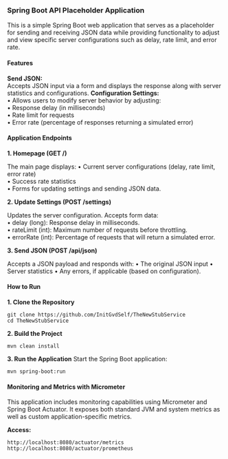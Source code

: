### Spring Boot API Placeholder Application

This is a simple Spring Boot web application that serves as a placeholder for sending and receiving JSON data while providing functionality to adjust and view specific server configurations such as delay, rate limit, and error rate.

#### Features

**Send JSON:**<br>
Accepts JSON input via a form and displays the response along with server statistics and configurations.
**Configuration Settings:**<br>
  • Allows users to modify server behavior by adjusting:<br>
  • Response delay (in milliseconds)<br>
  •	Rate limit for requests<br>
  •	Error rate (percentage of responses returning a simulated error)

#### Application Endpoints

**1. Homepage (GET /)**

The main page displays:
	•	Current server configurations (delay, rate limit, error rate)<br>
	•	Success rate statistics<br>
	•	Forms for updating settings and sending JSON data.<br>

**2. Update Settings (POST /settings)**

Updates the server configuration. Accepts form data:<br>
	•	delay (long): Response delay in milliseconds.<br>
	•	rateLimit (int): Maximum number of requests before throttling.<br>
	•	errorRate (int): Percentage of requests that will return a simulated error.<br>

**3. Send JSON (POST /api/json)**

Accepts a JSON payload and responds with:
	•	The original JSON input
	•	Server statistics
	•	Any errors, if applicable (based on configuration).

#### How to Run

**1. Clone the Repository**
```
git clone https://github.com/InitGvdSelf/TheNewStubService
cd TheNewStubService
```
**2. Build the Project**
```
mvn clean install
```
**3. Run the Application**
Start the Spring Boot application:
```
mvn spring-boot:run
```

#### Monitoring and Metrics with Micrometer

This application includes monitoring capabilities using Micrometer and Spring Boot Actuator. It exposes both standard JVM and system metrics as well as custom application-specific metrics.

**Access:**
```
http://localhost:8080/actuator/metrics
http://localhost:8080/actuator/prometheus
```



